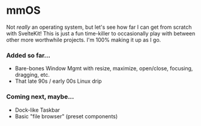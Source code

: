 # mmOS

Not _really_ an operating system, but let's see how far I can get from scratch with SvelteKit! This is just a fun time-killer to occasionally play with between other more worthwhile projects. I'm 100% making it up as I go.

### Added so far...
- Bare-bones Window Mgmt with resize, maximize, open/close, focusing, dragging, etc.
- That late 90s / early 00s Linux drip

### Coming next, maybe...
- Dock-like Taskbar
- Basic "file browser" (preset components)